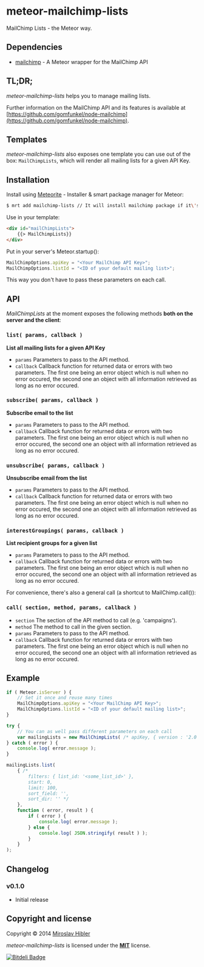 # meteor-mailchimp-lists

MailChimp Lists - the Meteor way.


## Dependencies

 * [mailchimp](https://github.com/MiroHibler/meteor-mailchimp) - A Meteor wrapper for the MailChimp API


## TL;DR;

_meteor-mailchimp-lists_ helps you to manage mailing lists.

Further information on the MailChimp API and its features is available at [https://github.com/gomfunkel/node-mailchimp](https://github.com/gomfunkel/node-mailchimp).


## Templates

_meteor-mailchimp-lists_ also exposes one template you can use out of the box: `MailChimpLists`, which will render all mailing lists for a given API Key.


## Installation

Install using [Meteorite](https://github.com/oortcloud/meteorite) - Installer & smart package manager for Meteor:

```sh
$ mrt add mailchimp-lists // It will install mailchimp package if it\'s not already installed
```

Use in your template:

```html
<div id="mailChimpLists">
	{{> MailChimpLists}}
</div>
```

Put in your server's Meteor.startup():

```javascript
MailChimpOptions.apiKey = "<Your MailChimp API Key>";
MailChimpOptions.listId = "<ID of your default mailing list>";
```

This way you don't have to pass these parameters on each call.


## API

_MailChimpLists_ at the moment exposes the following methods **both on the server and the client**:

### `list( params, callback )`
**List all mailing lists for a given API Key**

 * `params` Parameters to pass to the API method.
 * `callback` Callback function for returned data or errors with two parameters. The first one being an error object which is null when no error occured, the second one an object with all information retrieved as long as no error occured.

### `subscribe( params, callback )`
**Subscribe email to the list**

 * `params` Parameters to pass to the API method.
 * `callback` Callback function for returned data or errors with two parameters. The first one being an error object which is null when no error occured, the second one an object with all information retrieved as long as no error occured.

### `unsubscribe( params, callback )`
**Unsubscribe email from the list**

 * `params` Parameters to pass to the API method.
 * `callback` Callback function for returned data or errors with two parameters. The first one being an error object which is null when no error occured, the second one an object with all information retrieved as long as no error occured.

### `interestGroupings( params, callback )`
**List recipient groups for a given list**

 * `params` Parameters to pass to the API method.
 * `callback` Callback function for returned data or errors with two parameters. The first one being an error object which is null when no error occured, the second one an object with all information retrieved as long as no error occured.

For convenience, there's also a general call (a shortcut to MailChimp.call()):

### `call( section, method, params, callback )`

 * `section` The section of the API method to call (e.g. 'campaigns').
 * `method` The method to call in the given section.
 * `params` Parameters to pass to the API method.
 * `callback` Callback function for returned data or errors with two parameters. The first one being an error object which is null when no error occured, the second one an object with all information retrieved as long as no error occured.

## Example

```javascript
if ( Meteor.isServer ) {
	// Set it once and reuse many times
	MailChimpOptions.apiKey = "<Your MailChimp API Key>";
	MailChimpOptions.listId = "<ID of your default mailing list>";
}

try {
	// You can as well pass different parameters on each call
	var mailingLists = new MailChimpLists( /* apiKey, { version : '2.0' } */ );
} catch ( error ) {
	console.log( error.message );
}

mailingLists.list(
	{ /*
		filters: { list_id: '<some_list_id>' },
		start: 0,
		limit: 100,
		sort_field: '',
		sort_dir: '' */
	},
	function ( error, result ) {
		if ( error ) {
			console.log( error.message );
		} else {
			console.log( JSON.stringify( result ) );
		}
	}
);
```

## Changelog

### v0.1.0
 * Initial release

## Copyright and license

Copyright © 2014 [Miroslav Hibler](http://miro.hibler.me)

_meteor-mailchimp-lists_ is licensed under the [**MIT**](http://miro.mit-license.org) license.

[![Bitdeli Badge](https://d2weczhvl823v0.cloudfront.net/MiroHibler/meteor-mailchimp-lists/trend.png)](https://bitdeli.com/free "Bitdeli Badge")
